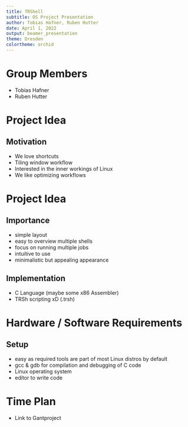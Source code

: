 ```yaml
---
title: TRShell 
subtitle: OS Project Presentation
author: Tobias Hafner, Ruben Hutter
date: April 1, 2022
output: beamer_presentation
theme: Dresden
colortheme: orchid
---
```


# Group Members
- Tobias Hafner
- Ruben Hutter


# Project Idea
## Motivation
- We love shortcuts
- Tiling window workflow
- Interested in the inner workings of Linux
- We like optimizing workflows

# Project Idea
## Importance
- simple layout
- easy to overview multiple shells
- focus on running multiple jobs
- intuitive to use
- minimalistic but appealing appearance

## Implementation
- C Language (maybe some x86 Assembler)
- TRSh scripting xD (.trsh)


# Hardware / Software Requirements
## Setup
- easy as required tools are part of most Linux distros by default
- gcc & gdb for compilation and debugging of C code
- Linux operating system
- editor to write code


# Time Plan
- Link to Gantproject
